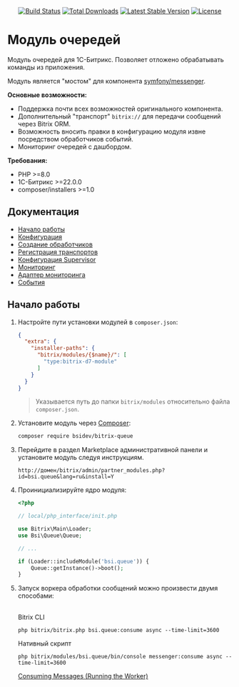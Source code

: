 <p align="center">
<a href="https://github.com/bsidev/bitrix-queue/actions"><img src="https://github.com/bsidev/bitrix-queue/workflows/tests/badge.svg" alt="Build Status"></a>
<a href="https://packagist.org/packages/bsidev/bitrix-queue"><img src="https://poser.pugx.org/bsidev/bitrix-queue/d/total.svg" alt="Total Downloads"></a>
<a href="https://packagist.org/packages/bsidev/bitrix-queue"><img src="https://poser.pugx.org/bsidev/bitrix-queue/v/stable.svg" alt="Latest Stable Version"></a>
<a href="https://packagist.org/packages/bsidev/bitrix-queue"><img src="https://poser.pugx.org/bsidev/bitrix-queue/license.svg" alt="License"></a>
</p>

# Модуль очередей

Модуль очередей для 1С-Битрикс. Позволяет отложено обрабатывать команды из приложения.

Модуль является "мостом" для компонента [symfony/messenger](https://symfony.com/doc/current/messenger.html).

**Основные возможности:**

- Поддержка почти всех возможностей оригинального компонента.
- Дополнительный "транспорт" `bitrix://` для передачи сообщений через Bitrix ORM.
- Возможность вносить правки в конфигурацию модуля извне посредством обработчиков событий.
- Мониторинг очередей с дашбордом.

**Требования:**

- PHP >=8.0
- 1С-Битрикс >=22.0.0
- composer/installers >=1.0

## Документация

- [Начало работы](#начало-работы)
- [Конфигурация](docs/configuration.md)
- [Создание обработчиков](docs/creating-message-handlers.md)
- [Регистрация транспортов](docs/transports-registration.md)
- [Конфигурация Supervisor](docs/supervisor-configuration.md)
- [Мониторинг](docs/monitoring.md)
- [Адаптер мониторинга](docs/monitoring-adapters-registration.md)
- [События](docs/events.md)

## Начало работы

1. Настройте пути установки модулей в `composer.json`:

    ```json
    {
      "extra": {
        "installer-paths": {
          "bitrix/modules/{$name}/": [
            "type:bitrix-d7-module"
          ]
        }
      }
    }
    ```
    
    > Указывается путь до папки `bitrix/modules` относительно файла `composer.json`.

2. Установите модуль через [Composer](https://getcomposer.org/):

    ```sh
    composer require bsidev/bitrix-queue
    ```

3. Перейдите в раздел Marketplace административной панели и установите модуль следуя инструкциям.

    ```
    http://домен/bitrix/admin/partner_modules.php?id=bsi.queue&lang=ru&install=Y
    ```

4. Проинициализируйте ядро модуля:

    ```php
    <?php
    
    // local/php_interface/init.php
    
    use Bitrix\Main\Loader;
    use Bsi\Queue\Queue;
    
    // ...
    
    if (Loader::includeModule('bsi.queue')) {
        Queue::getInstance()->boot();
    }
    ```

5. Запуск воркера обработки сообщений можно произвести двумя способами:

   <br>Bitrix CLI
   ```shell
   php bitrix/bitrix.php bsi.queue:consume async --time-limit=3600
   ```

   Нативный скрипт
    ```shell
    php bitrix/modules/bsi.queue/bin/console messenger:consume async --time-limit=3600
    ```

    [Consuming Messages (Running the Worker)](https://symfony.com/doc/current/messenger.html#consuming-messages-running-the-worker)
